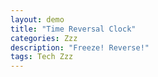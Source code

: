 ```yaml
---
layout: demo
title: "Time Reversal Clock"
categories: Zzz
description: "Freeze! Reverse!"
tags: Tech Zzz
---
```


<script src="{{ site.url }}/code/clock/matter.js"></script>
<script src="{{ site.url }}/code/clock/lodash.min.js"></script>
<script src="{{ site.url }}/code/clock/leds.js"></script>
<script src="{{ site.url }}/code/clock/demo.js"></script>
